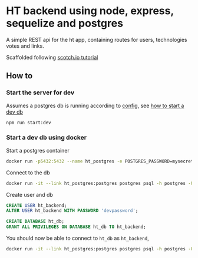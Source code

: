# HT backend using node, express, sequelize and postgres
A simple REST api for the ht app, containing routes for users, technologies
votes and links.

Scaffolded following [scotch.io tutorial](https://scotch.io/tutorials/getting-started-with-node-express-and-postgres-using-sequelize)

## How to
### Start the server for dev
Assumes a postgres db is running according to [config](./server/config/config.json), see [how to start a dev db](#start-a-dev-db-using-docker)
```bash
npm run start:dev
```

### Start a dev db using docker
Start a postgres container
```bash
docker run -p5432:5432 --name ht_postgres -e POSTGRES_PASSWORD=mysecretpassword -d postgres
```

Connect to the db
```bash
docker run -it --link ht_postgres:postgres postgres psql -h postgres -U postgres
```

Create user and db
```sql
CREATE USER ht_backend;
ALTER USER ht_backend WITH PASSWORD 'devpassword';

CREATE DATABASE ht_db;
GRANT ALL PRIVILEGES ON DATABASE ht_db TO ht_backend;
```

You should now be able to connect to `ht_db` as `ht_backend`,
```bash
docker run -it --link ht_postgres:postgres postgres psql -h postgres -U ht_backend -d ht_db
```
